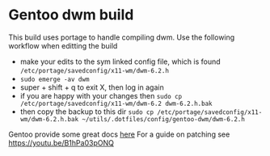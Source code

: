 # Gentoo dwm build

This build uses portage to handle compiling dwm. Use the following workflow when editting the build

* make your edits to the sym linked config file, which is found `/etc/portage/savedconfig/x11-wm/dwm-6.2.h`
* `sudo emerge -av dwm`
* super + shift + q to exit X, then log in again
* if you are happy with your changes then `sudo cp /etc/portage/savedconfig/x11-wm/dwm-6.2 dwm-6.2.h.bak`
* then copy the backup to this dir `sudo cp /etc/portage/savedconfig/x11-wm/dwm-6.2.h.bak ~/utils/.dotfiles/config/gentoo-dwm/dwm-6.2.h`

Gentoo provide some great docs [here](https://wiki.gentoo.org/wiki/Dwm)
For a guide on patching see https://youtu.be/B1hPa03pONQ
